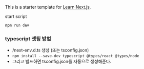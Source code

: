 This is a starter template for [Learn Next.js](https://nextjs.org/learn).

start script 
``` bash
npm run dev
```

### typescript 셋팅 방법
- /next-env.d.ts 생성 (또는 tsconfig.json)
- ``` npm install --save-dev typescript @types/react @types/node ```
- 그리고 빌드하면 tsconfig.json를 자동으로 생성해준다.
